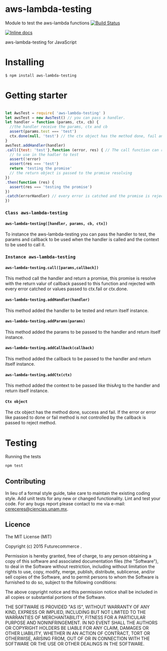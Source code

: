 # aws-lambda-testing
Module to test the aws-lambda functions
[![Build Status](https://travis-ci.org/Cereceres/aws-lambda-testing.svg?branch=master)](https://travis-ci.org/Cereceres/aws-lambda-testing)

[![Inline docs](http://inch-ci.org/github/Cereceres/aws-lambda-testing.svg?branch=master)](http://inch-ci.org/github/Cereceres/aws-lambda-testing)


aws-lambda-testing for JavaScript

# Installing

```bash
$ npm install aws-lambda-testing
```

# Getting starter

```js

let AwsTest = require( 'aws-lambda-testing' )
let awsTest = new AwsTest() // you can pass a handler.
let handler = function (params, ctx, cb) {
  //the handler receive the params, ctx and cb
  assert(params.test === 'test')
  ctx.done(null, 'test') // the ctx object has the method done, fail and success
}
awsTest.addHandler(handler)
.call({test: 'test'},function (error, res) { // The call function can receive the params and callback
  // to use in the hadler to test
  assert(!error)
  assert(res === 'test')
  return 'testing the promise'
  // the return object is passed to the promise resolving
})
.then(function (res) {
  assert(res === 'testing the promise')
})
.catch(errorHandler) // every error is catched and the promise is rejected
})
```
### `Class aws-lambda-testing`
#### `aws-lambda-testing([handler, params, cb, ctx])`
To instance the aws-lambda-testing you can pass the handler to test, the params and callback to be
used when the handler is called and the context to be used to call it.

### `Instance aws-lambda-testing`
#### `aws-lambda-testing.call([params,callback])`
This method call the handler and return a promise, this promise is resolve with the return valur of callback passed to this
function and rejected with every error catched or values passed to ctx.fail or ctx.done.
#### `aws-lambda-testing.addHandler(handler)`
This method added the handler to be tested and return itself instance.
#### `aws-lambda-testing.addParams(params)`
This method added the params to be passed to the handler and return itself instance.
#### `aws-lambda-testing.addCallback(callback)`
This method added the callback to be passed to the handler and return itself instance.
#### `aws-lambda-testing.addCtx(ctx)`
This method added the context to be passed like thisArg to the handler and return itself instance.

#### `Ctx object`
The ctx object has the method done, success and fail. If the error or error like
passed to done or fail method is not controlled by the callback is passed to reject method. 
# Testing

Running the tests

```bash
npm test
```


## Contributing
In lieu of a formal style guide, take care to maintain the existing coding style. Add unit tests for any new or changed functionality. Lint and test your code.  For any bugs report please contact to me via e-mail: cereceres@ciencias.unam.mx.

## Licence
The MIT License (MIT)

Copyright (c) 2015 Futurecommerce .

Permission is hereby granted, free of charge, to any person obtaining a copy of this software and associated documentation files (the "Software"), to deal in the Software without restriction, including without limitation the rights to use, copy, modify, merge, publish, distribute, sublicense, and/or sell copies of the Software, and to permit persons to whom the Software is furnished to do so, subject to the following conditions:

The above copyright notice and this permission notice shall be included in all copies or substantial portions of the Software.

THE SOFTWARE IS PROVIDED "AS IS", WITHOUT WARRANTY OF ANY KIND, EXPRESS OR IMPLIED, INCLUDING BUT NOT LIMITED TO THE WARRANTIES OF MERCHANTABILITY, FITNESS FOR A PARTICULAR PURPOSE AND NONINFRINGEMENT. IN NO EVENT SHALL THE AUTHORS OR COPYRIGHT HOLDERS BE LIABLE FOR ANY CLAIM, DAMAGES OR OTHER LIABILITY, WHETHER IN AN ACTION OF CONTRACT, TORT OR OTHERWISE, ARISING FROM, OUT OF OR IN CONNECTION WITH THE SOFTWARE OR THE USE OR OTHER DEALINGS IN THE SOFTWARE.

